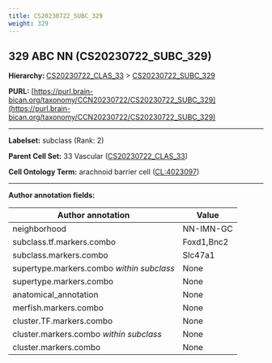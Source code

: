 ```yaml
---
title: CS20230722_SUBC_329
weight: 329
---
```

## 329 ABC NN (CS20230722_SUBC_329)
<b>Hierarchy: </b>
[CS20230722_CLAS_33](../CS20230722_CLAS_33) >
[CS20230722_SUBC_329](../CS20230722_SUBC_329)

**PURL:** [https://purl.brain-bican.org/taxonomy/CCN20230722/CS20230722_SUBC_329](https://purl.brain-bican.org/taxonomy/CCN20230722/CS20230722_SUBC_329)

---


**Labelset:** subclass (Rank: 2)

**Parent Cell Set:** 33 Vascular ([CS20230722_CLAS_33](../CS20230722_CLAS_33))



**Cell Ontology Term:**  arachnoid barrier cell ([CL:4023097](https://www.ebi.ac.uk/ols/ontologies/cl/terms?obo_id=CL:4023097)) 

[MARKER GENES.]: #


---

[TRANSFERRED ANNOTATIONS.]: #


[AUTHOR ANNOTATION FIELDS.]: #


**Author annotation fields:**

| Author annotation | Value |
|-------------------|-------|
|neighborhood|NN-IMN-GC|
|subclass.tf.markers.combo|Foxd1,Bnc2|
|subclass.markers.combo|Slc47a1|
|supertype.markers.combo _within subclass_|None|
|supertype.markers.combo|None|
|anatomical_annotation|None|
|merfish.markers.combo|None|
|cluster.TF.markers.combo|None|
|cluster.markers.combo _within subclass_|None|
|cluster.markers.combo|None|
